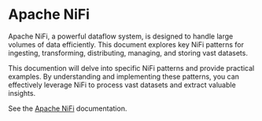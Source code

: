 # Apache NiFi

Apache NiFi, a powerful dataflow system, is designed to handle large volumes of data efficiently. This document explores key NiFi patterns for ingesting, transforming, distributing, managing, and storing vast datasets.

This documention will delve into specific NiFi patterns and provide practical examples. By understanding and implementing these patterns, you can effectively leverage NiFi to process vast datasets and extract valuable insights.


See the [Apache NiFi](../nifi/overview.md) documentation.